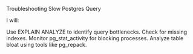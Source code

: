 Troubleshooting Slow Postgres Query

I will:

Use EXPLAIN ANALYZE to identify query bottlenecks.
Check for missing indexes.
Monitor pg_stat_activity for blocking processes.
Analyze table bloat using tools like pg_repack.